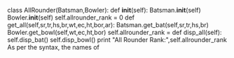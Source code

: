 class AllRounder(Batsman,Bowler):
    def __init__(self):
        Batsman.__init__(self)
        Bowler.__init__(self)
        self.allrounder_rank = 0
    def get_all(self,sr,tr,hs,br,wt,ec,ht,bor,ar):
        Batsman.get_bat(self,sr,tr,hs,br)
        Bowler.get_bowl(self,wt,ec,ht,bor)
        self.allrounder_rank = 
    def disp_all(self):
        self.disp_bat()
        self.disp_bowl()
        print "All Rounder Rank:",self.allrounder_rank
As per the syntax, the names of
